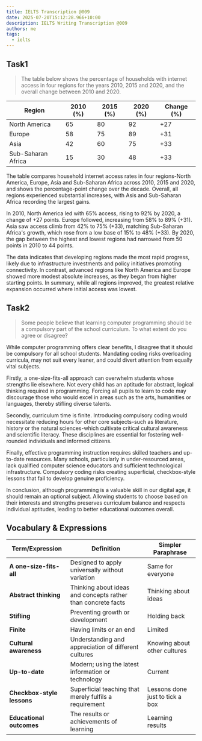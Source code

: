 ```yaml
---
title: IELTS Transcription @009
date: 2025-07-20T15:12:28.966+10:00
description: IELTS Writing Transcription @009
authors: me
tags:
  - ielts
---
```


## Task1

> The table below shows the percentage of households with internet access in four regions for the years 2010, 2015 and 2020, and the overall change between 2010 and 2020.

| Region | 2010 (%) | 2015 (%) | 2020 (%) | Change (%) |
| --- | --- | --- | --- | --- |
| North America | 65 | 80 | 92 | +27 |
| Europe | 58 | 75 | 89 | +31 |
| Asia | 42 | 60 | 75 | +33 |
| Sub-Saharan Africa | 15 | 30 | 48 | +33 |

The table compares household internet access rates in four regions-North America, Europe, Asia and Sub-Saharan Africa across 2010, 2015 and 2020, and shows the percentage-point change over the decade. Overall, all regions experienced substantial increases, with Asis and Sub-Saharan Africa recording the largest gains.

In 2010, North America led with 65% access, rising to 92% by 2020, a change of +27 points. Europe followed, increasing from 58% to 89% (+31). Asia saw access climb from 42% to 75% (+33), matching Sub-Saharan Africa's growth, which rose from a low base of 15% to 48% (+33). By 2020, the gap between the highest and lowest regions had narrowed from 50 points in 2010 to 44 points.

The data indicates that developing regions made the most rapid progress, likely due to infrastructure investments and policy initiatives promoting connectivity. In contrast, advanced regions like North America and Europe showed more modest absolute increases, as they began from higher starting points. In summary, while all regions improved, the greatest relative expansion occurred where initial access was lowest.

## Task2

> Some people believe that learning computer programming should be a compulsory part of the school curriculum.
> To what extent do you agree or disagree?

While computer programming offers clear benefits, I disagree that it should be compulsory for all school students. Mandating coding risks overloading curricula, may not suit every leaner, and could divert attention from equally vital subjects.

Firstly, a one-size-fits-all approach can overwhelm students whose strengths lie elsewhere. Not every child has an aptitude for abstract, logical thinking required in programming. Forcing all pupils to learn to code may discourage those who would excel in areas such as the arts, humanities or languages, thereby stifling diverse talents.

Secondly, curriculum time is finite. Introducing compulsory coding would necessitate reducing hours for other core subjects-such as literature, history or the natural sciences-which cultivate critical cultural awareness and scientific literacy. These disciplines are essential for fostering well-rounded individuals and informed citizens.

Finally, effective programming instruction requires skilled teachers and up-to-date resources. Many schools, particularly in under-resourced areas, lack qualified computer science educators and sufficient technological infrastructure. Compulsory coding risks creating superficial, checkbox-style lessons that fail to develop genuine proficiency.

In conclusion, although programming is a valuable skill in our digital age, it should remain an optional subject. Allowing students to choose based on their interests and strengths preserves curriculum balance and respects individual aptitudes, leading to better educational outcomes overall.

## Vocabulary & Expressions

| Term/Expression | Definition | Simpler Paraphrase |
| --- | --- | --- |
| **A one-size-fits-all** | Designed to apply universally without variation | Same for everyone |
| **Abstract thinking** | Thinking about ideas and concepts rather than concrete facts | Thinking about ideas|
| **Stifling** | Preventing growth or development | Holding back |
| **Finite** | Having limits or an end | Limited |
| **Cultural awareness** | Understanding and appreciation of different cultures | Knowing about other cultures |
| **Up-to-date** | Modern; using the latest information or technology | Current |
| **Checkbox-style lessons** | Superficial teaching that merely fulfils a requirement | Lessons done just to tick a box |
| **Educational outcomes** | The results or achievements of learning | Learning results |
